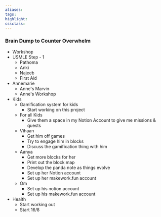 ```yaml
---
aliases:  
tags:
highlight:  
cssclass:
---
```


### Brain Dump to Counter Overwhelm


- Workshop
- USMLE Step - 1
	- Pathoma
	- Anki
	- Najeeb
	- First Aid
- Annemarie
	- Anne's Marvin
	- Anne's Workshop
- Kids
	- Gamification system for kids
		- Start working on this project
	- For all Kids
		- Give them a space in my Notion Account to give me missions & quests
	- Vihaan
		- Get him off games
		- Try to engage him in blocks
		- Discuss the gamification thing with him
	- Aanya
		- Get more blocks for her
		- Print out the block map
		- Develop the panda note as things evolve
		- Set up her Notion account
		- Set up her makework.fun account
	- Om
		- Set up his notion account
		- Set up his makework.fun account
- Health
	- Start working out
	- Start 16/8